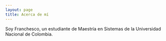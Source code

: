 ```yaml
---
layout: page
title: Acerca de mí
--- 
```

Soy Franchesco, un estudiante de Maestría en Sistemas de la Universidad Nacional de Colombia. 